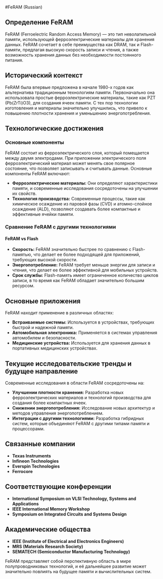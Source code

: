 #FeRAM (Russian)

## Определение FeRAM

FeRAM (Ferroelectric Random Access Memory) — это тип неволатильной памяти, использующей ферроэлектрические материалы для хранения данных. FeRAM сочетает в себе преимущества как DRAM, так и Flash-памяти, предлагая высокую скорость записи и чтения, а также возможность хранения данных без необходимости постоянного питания.

## Исторический контекст

FeRAM была впервые предложена в начале 1980-х годов как альтернатива традиционным технологиям памяти. Первоначально она использовала простые ферроэлектрические материалы, такие как PZT (Pb(ZrTi)O3), для создания ячеек памяти. С тех пор технологии изготовления и материалы значительно улучшились, что привело к повышению плотности хранения и уменьшению энергопотребления.

## Технологические достижения

### Основные компоненты

FeRAM состоит из ферроэлектрического слоя, который помещается между двумя электродами. При приложении электрического поля ферроэлектрический материал может менять свое полярное состояние, что позволяет записывать и считывать данные. Основные компоненты FeRAM включают:

- **Ферроэлектрические материалы:** Они определяют характеристики памяти, и современные исследования сосредоточены на улучшении их свойств.
- **Технология производства:** Современные процессы, такие как химическое осаждение из паровой фазы (CVD) и атомно-слойное осаждение (ALD), позволяют создавать более компактные и эффективные ячейки памяти.

### Сравнение FeRAM с другими технологиями

#### FeRAM vs Flash

- **Скорость:** FeRAM значительно быстрее по сравнению с Flash-памятью, что делает ее более подходящей для приложений, требующих высокой скорости.
- **Энергопотребление:** FeRAM требует меньше энергии для записи и чтения, что делает ее более эффективной для мобильных устройств.
- **Срок службы:** Flash-память имеет ограниченное количество циклов записи, в то время как FeRAM обладает значительно большим ресурсом.

## Основные приложения

FeRAM находит применение в различных областях:

- **Встраиваемые системы:** Используется в устройствах, требующих быстрой и надежной памяти.
- **Автомобильная электроника:** Применяется в системах управления автомобилем и безопасности.
- **Медицинские устройства:** Используется для хранения данных в портативных медицинских устройствах.

## Текущие исследовательские тренды и будущее направление

Современные исследования в области FeRAM сосредоточены на:

- **Улучшении плотности хранения:** Разработка новых ферроэлектрических материалов и технологий производства для создания более компактных ячеек.
- **Снижении энергопотребления:** Исследование новых архитектур и методов управления энергопотреблением.
- **Интеграции с другими технологиями:** Разработка гибридных систем, которые объединяют FeRAM с другими типами памяти и процессорами.

## Связанные компании

- **Texas Instruments**
- **Infineon Technologies**
- **Everspin Technologies**
- **Ferrocore**

## Соответствующие конференции

- **International Symposium on VLSI Technology, Systems and Applications**
- **IEEE International Memory Workshop**
- **Symposium on Integrated Circuits and Systems Design**

## Академические общества

- **IEEE (Institute of Electrical and Electronics Engineers)**
- **MRS (Materials Research Society)**
- **SEMATECH (Semiconductor Manufacturing Technology)**

FeRAM представляет собой перспективную область в мире полупроводниковых технологий, и её дальнейшее развитие может значительно повлиять на будущее памяти и вычислительных систем.